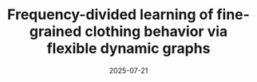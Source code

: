 ---
title: "Frequency-divided learning of fine-grained clothing behavior via flexible dynamic graphs"
collection: publications
permalink: /publication/2025-freq-div
date: 2025-07-21
venue: 'IEEE Transactions on Visualization and Computer Graphics'
link: 'https://ieeexplore.ieee.org/abstract/document/11095357'
paperurl: '/files/pdf/research/202507FreqDiv-TVCG.pdf'
# github: 'https://github.com/GlowingHorse/NetVisCompare'
book: '/research/120spectral-graph/'
# zenodo: 'https://zenodo.org/badge/628158030.svg'
# researchButton: 'https://li-tianxing.github.io/#featured'
citation: '<a href="https://li-tianxing.github.io/">Tianxing Li</a>, Rui Shi, <a href="https://graphics.c.u-tokyo.ac.jp/hp/kanai/">Takashi Kanai</a>, <a href="https://www.researchgate.net/scientific-contributions/Qing-Zhu-2164787753">Qing Zhu</a>. <i>IEEE Transactions on Visualization and Computer Graphics</i>, 2025, DOI: 10.1109/TVCG.2025.3591816.'
---